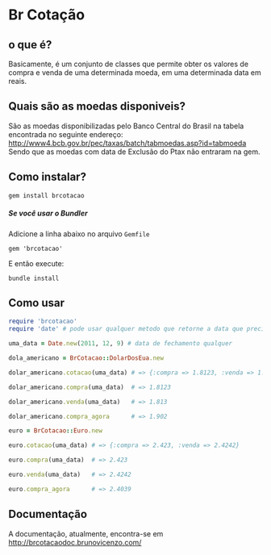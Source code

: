 # Br Cotação

## o que é?

Basicamente, é um conjunto de classes que permite obter os valores de compra e venda de uma determinada moeda, em uma determinada data em reais.

## Quais são as moedas disponiveis?

São as moedas disponibilizadas pelo Banco Central do Brasil na tabela encontrada no seguinte endereço: http://www4.bcb.gov.br/pec/taxas/batch/tabmoedas.asp?id=tabmoeda
Sendo que as moedas com data de Exclusão do Ptax não entraram na gem.

## Como instalar?

```shell
gem install brcotacao
```

##### Se você usar o Bundler
Adicione a linha abaixo no arquivo `Gemfile`

```shell
gem 'brcotacao'

```
E então execute:

```shell
bundle install
```

## Como usar

```ruby
require 'brcotacao'
require 'date' # pode usar qualquer metodo que retorne a data que precise.

uma_data = Date.new(2011, 12, 9) # data de fechamento qualquer

dola_americano = BrCotacao::DolarDosEua.new

dolar_americano.cotacao(uma_data) # => {:compra => 1.8123, :venda => 1.813}

dolar_americano.compra(uma_data)  # => 1.8123

dolar_americano.venda(uma_data)   # => 1.813

dolar_americano.compra_agora      # => 1.902

euro = BrCotacao::Euro.new

euro.cotacao(uma_data) # => {:compra => 2.423, :venda => 2.4242}

euro.compra(uma_data)  # => 2.423

euro.venda(uma_data)   # => 2.4242

euro.compra_agora      # => 2.4039
```

## Documentação
 A documentação, atualmente, encontra-se em http://brcotacaodoc.brunovicenzo.com/
